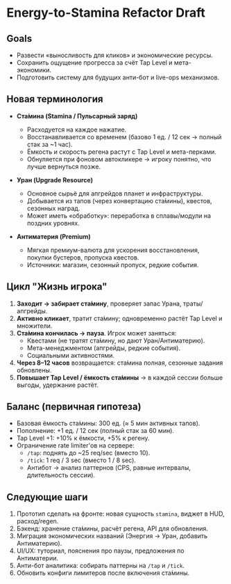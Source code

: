 # Energy-to-Stamina Refactor Draft

## Goals
- Развести «выносливость для кликов» и экономические ресурсы.
- Сохранить ощущение прогресса за счёт Tap Level и мета-экономики.
- Подготовить систему для будущих анти-бот и live-ops механизмов.

## Новая терминология
- **Ста́мина (Stamina / Пульсарный заряд)**  
  - Расходуется на каждое нажатие.  
  - Восстанавливается со временем (базово 1 ед. / 12 сек → полный стак за ~1 час).  
  - Ёмкость и скорость регена растут с Tap Level и мета-перками.  
  - Обнуляется при фоновом автокликере → игроку понятно, что лучше вернуться позже.

- **Уран (Upgrade Resource)**  
  - Основное сырьё для апгрейдов планет и инфраструктуры.  
  - Добывается из тапов (через конвертацию ста́мины), квестов, сезонных наград.  
  - Может иметь «обработку»: переработка в сплавы/модули на поздних уровнях.

- **Антиматерия (Premium)**  
  - Мягкая премиум-валюта для ускорения восстановления, покупки бустеров, пропуска квестов.  
  - Источники: магазин, сезонный пропуск, редкие события.

## Цикл "Жизнь игрока"
1. **Заходит → забирает ста́мину**, проверяет запас Урана, траты/апгрейды.  
2. **Активно кликает**, тратит ста́мину; одновременно растёт Tap Level и множители.  
3. **Ста́мина кончилась → пауза**. Игрок может заняться:
   - Квестами (не тратят ста́мину, но дают Уран/Антиматерию).  
   - Мета-менеджментом (апгрейды, редкие события).  
   - Социальными активностями.
4. **Через 8–12 часов** возвращается: ста́мина полная, сезонные задания обновлены.  
5. **Повышает Tap Level / ёмкость ста́мины** → в каждой сессии больше выгоды, удержание растёт.

## Баланс (первичная гипотеза)
- Базовая ёмкость ста́мины: 300 ед. (≈ 5 мин активных тапов).  
- Пополнение: +1 ед. / 12 сек (полный стак за 60 мин).  
- Tap Level +1: +10% к ёмкости, +5% к регену.  
- Ограничение rate limiter'ов на сервере:  
  - `/tap`: поднять до ~25 req/sec (вместо 10).  
  - `/tick`: 1 req / 3 sec (вместо 1 / 8 sec).  
  - Антибот → анализ паттернов (CPS, равные интервалы, длительность сессии).

## Следующие шаги
1. Прототип сделать на фронте: новая сущность `stamina`, виджет в HUD, расход/regen.  
2. Бэкенд: хранение ста́мины, расчёт регена, API для обновления.  
3. Миграция экономических названий (Энергия → Уран, добавить Антиматерию).  
4. UI/UX: туториал, пояснения про паузы, предложения по Антиматерии.  
5. Анти-бот аналитика: собирать паттерны на `/tap` и `/tick`.  
6. Обновить конфиги лимитеров после включения ста́мины.

